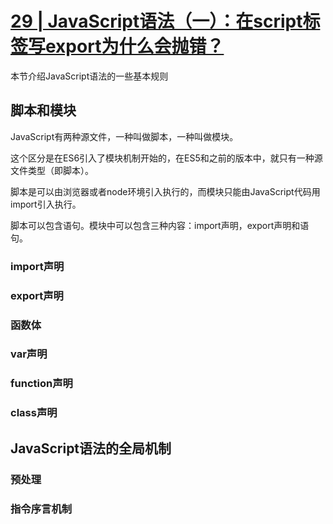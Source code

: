 # [29 | JavaScript语法（一）：在script标签写export为什么会抛错？](https://time.geekbang.org/column/article/87808?utm_source=time_web&utm_medium=menu)


本节介绍JavaScript语法的一些基本规则

## 脚本和模块

JavaScript有两种源文件，一种叫做脚本，一种叫做模块。

这个区分是在ES6引入了模块机制开始的，在ES5和之前的版本中，就只有一种源文件类型（即脚本）。

脚本是可以由浏览器或者node环境引入执行的，而模块只能由JavaScript代码用import引入执行。

脚本可以包含语句。模块中可以包含三种内容：import声明，export声明和语句。

### import声明

### export声明

### 函数体

### var声明

### function声明

### class声明

## JavaScript语法的全局机制

### 预处理

### 指令序言机制





